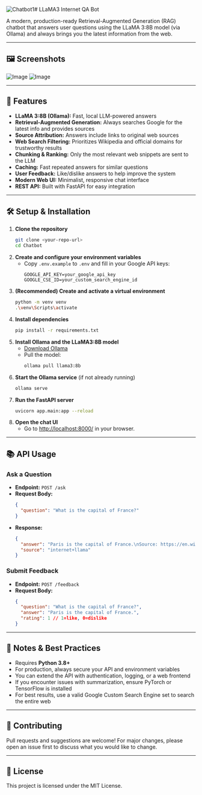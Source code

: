 ![Chatbot1](https://github.com/user-attachments/assets/5591c21e-85c7-48a1-b71d-2d1319f15b7f)# LLaMA3 Internet QA Bot

A modern, production-ready Retrieval-Augmented Generation (RAG) chatbot that answers user questions using the LLaMA 3:8B model (via Ollama) and always brings you the latest information from the web.

---

## 🖼️ Screenshots
![Image](https://github.com/user-attachments/assets/9bf32d90-f97b-4fa6-a2c6-309a49cf3e8e)
![Image](https://github.com/user-attachments/assets/7b47c7db-76cc-4325-8acd-87cc6d8578b6)

---

## 🚀 Features
- **LLaMA 3:8B (Ollama):** Fast, local LLM-powered answers
- **Retrieval-Augmented Generation:** Always searches Google for the latest info and provides sources
- **Source Attribution:** Answers include links to original web sources
- **Web Search Filtering:** Prioritizes Wikipedia and official domains for trustworthy results
- **Chunking & Ranking:** Only the most relevant web snippets are sent to the LLM
- **Caching:** Fast repeated answers for similar questions
- **User Feedback:** Like/dislike answers to help improve the system
- **Modern Web UI:** Minimalist, responsive chat interface
- **REST API:** Built with FastAPI for easy integration

---

## 🛠️ Setup & Installation

1. **Clone the repository**
   ```sh
   git clone <your-repo-url>
   cd Chatbot
   ```
2. **Create and configure your environment variables**
   - Copy `.env.example` to `.env` and fill in your Google API keys:
     ```env
     GOOGLE_API_KEY=your_google_api_key
     GOOGLE_CSE_ID=your_custom_search_engine_id
     ```
3. **(Recommended) Create and activate a virtual environment**
   ```sh
   python -m venv venv
   .\venv\Scripts\activate
   ```
4. **Install dependencies**
   ```sh
   pip install -r requirements.txt
   ```
5. **Install Ollama and the LLaMA3:8B model**
   - [Download Ollama](https://ollama.com/download)
   - Pull the model:
     ```sh
     ollama pull llama3:8b
     ```
6. **Start the Ollama service** (if not already running)
   ```sh
   ollama serve
   ```
7. **Run the FastAPI server**
   ```sh
   uvicorn app.main:app --reload
   ```
8. **Open the chat UI**
   - Go to [http://localhost:8000/](http://localhost:8000/) in your browser.

---

## 📚 API Usage

### Ask a Question
- **Endpoint:** `POST /ask`
- **Request Body:**
  ```json
  {
    "question": "What is the capital of France?"
  }
  ```
- **Response:**
  ```json
  {
    "answer": "Paris is the capital of France.\nSource: https://en.wikipedia.org/wiki/Paris",
    "source": "internet+llama"
  }
  ```

### Submit Feedback
- **Endpoint:** `POST /feedback`
- **Request Body:**
  ```json
  {
    "question": "What is the capital of France?",
    "answer": "Paris is the capital of France.",
    "rating": 1 // 1=like, 0=dislike
  }
  ```

---

## 📝 Notes & Best Practices
- Requires **Python 3.8+**
- For production, always secure your API and environment variables
- You can extend the API with authentication, logging, or a web frontend
- If you encounter issues with summarization, ensure PyTorch or TensorFlow is installed
- For best results, use a valid Google Custom Search Engine set to search the entire web

---

## 🤝 Contributing
Pull requests and suggestions are welcome! For major changes, please open an issue first to discuss what you would like to change.

---

## 📄 License
This project is licensed under the MIT License.
